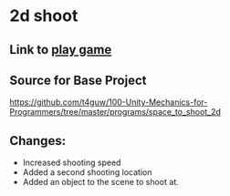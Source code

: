 # 2d shoot

## Link to [play game](https://jeffcaruso.github.io/css385-unity-2dshootgame/)

## Source for Base Project
https://github.com/t4guw/100-Unity-Mechanics-for-Programmers/tree/master/programs/space_to_shoot_2d

## Changes:
- Increased shooting speed
- Added a second shooting location
- Added an object to the scene to shoot at.
